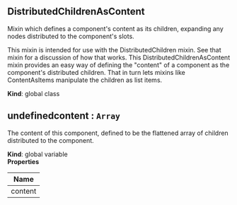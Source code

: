 <a name="DistributedChildrenAsContent"></a>
## DistributedChildrenAsContent
Mixin which defines a component's content as its children,
expanding any nodes distributed to the component's slots.

This mixin is intended for use with the DistributedChildren mixin. See that
mixin for a discussion of how that works. This DistributedChildrenAsContent
mixin provides an easy way of defining the "content" of a component as the
component's distributed children. That in turn lets mixins like
ContentAsItems manipulate the children as list items.

**Kind**: global class  
<a name="undefinedcontent"></a>
## undefinedcontent : <code>Array</code>
The content of this component, defined to be the flattened array of
children distributed to the component.

**Kind**: global variable  
**Properties**

| Name |
| --- |
| content | 

